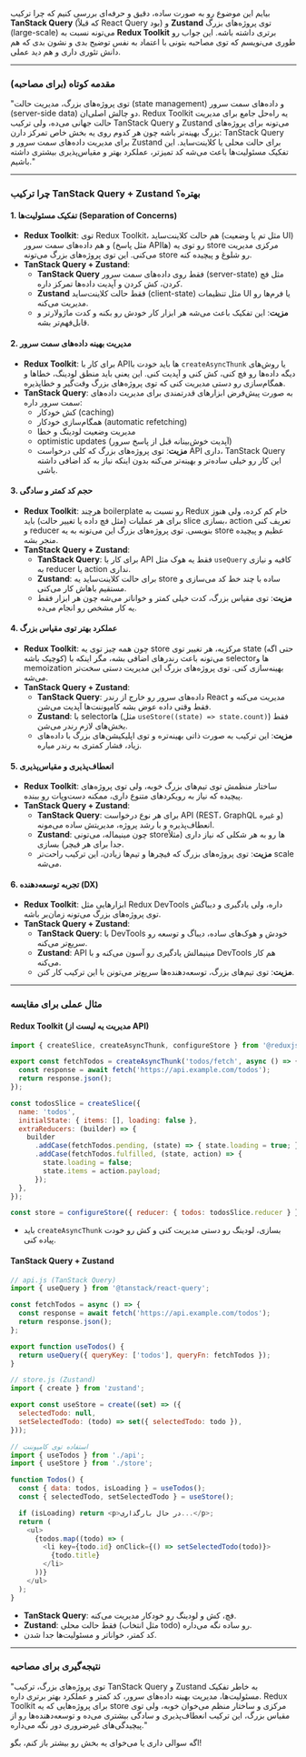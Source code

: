 بیایم این موضوع رو به صورت ساده، دقیق و حرفه‌ای بررسی کنیم که چرا ترکیب **TanStack Query** (که قبلاً React Query بود) و **Zustand** توی پروژه‌های بزرگ (large-scale) می‌تونه نسبت به **Redux Toolkit** برتری داشته باشه. این جواب رو طوری می‌نویسم که توی مصاحبه بتونی با اعتماد به نفس توضیح بدی و نشون بدی که هم دانش تئوری داری و هم دید عملی.

---

### مقدمه کوتاه (برای مصاحبه)
"توی پروژه‌های بزرگ، مدیریت حالت (state management) و داده‌های سمت سرور (server-side data) دو چالش اصلی‌ان. Redux Toolkit یه راه‌حل جامع برای مدیریت حالت جهانی می‌ده، ولی ترکیب TanStack Query و Zustand می‌تونه برای پروژه‌های بزرگ بهینه‌تر باشه چون هر کدوم روی یه بخش خاص تمرکز دارن: TanStack Query برای مدیریت داده‌های سمت سرور و Zustand برای حالت محلی یا کلاینت‌ساید. این تفکیک مسئولیت‌ها باعث می‌شه کد تمیزتر، عملکرد بهتر و مقیاس‌پذیری بیشتری داشته باشیم."

---

### چرا ترکیب TanStack Query + Zustand بهتره؟

#### 1. **تفکیک مسئولیت‌ها (Separation of Concerns)**
- **Redux Toolkit**: توی Redux Toolkit، هم حالت کلاینت‌ساید (مثل تم یا وضعیت UI) و هم داده‌های سمت سرور (مثل پاسخ APIها) رو توی یه store مرکزی مدیریت می‌کنی. این توی پروژه‌های بزرگ می‌تونه store رو شلوغ و پیچیده کنه.
- **TanStack Query + Zustand**: 
  - **TanStack Query** فقط روی داده‌های سمت سرور (server-state) مثل فچ کردن، کش کردن و آپدیت داده‌ها تمرکز داره.
  - **Zustand** فقط حالت کلاینت‌ساید (client-state) مثل تنظیمات UI یا فرم‌ها رو مدیریت می‌کنه.
  - **مزیت**: این تفکیک باعث می‌شه هر ابزار کار خودش رو بکنه و کدت ماژولارتر و قابل‌فهم‌تر بشه.

#### 2. **مدیریت بهینه داده‌های سمت سرور**
- **Redux Toolkit**: برای کار با APIها باید خودت با `createAsyncThunk` یا روش‌های دیگه داده‌ها رو فچ کنی، کش کنی و آپدیت کنی. این یعنی باید منطق لودینگ، خطاها و همگام‌سازی رو دستی مدیریت کنی که توی پروژه‌های بزرگ وقت‌گیر و خطاپذیره.
- **TanStack Query**: به صورت پیش‌فرض ابزارهای قدرتمندی برای مدیریت داده‌های سمت سرور داره:
  - کش خودکار (caching)
  - همگام‌سازی خودکار (automatic refetching)
  - مدیریت وضعیت لودینگ و خطا
  - optimistic updates (آپدیت خوش‌بینانه قبل از پاسخ سرور)
  - **مزیت**: توی پروژه‌های بزرگ که کلی درخواست API داری، TanStack Query این کار رو خیلی ساده‌تر و بهینه‌تر می‌کنه بدون اینکه نیاز به کد اضافی داشته باشی.

#### 3. **حجم کد کمتر و سادگی**
- **Redux Toolkit**: هرچند boilerplate رو نسبت به Redux خام کم کرده، ولی هنوز برای هر عملیات (مثل فچ داده یا تغییر حالت) باید slice بسازی، action تعریف کنی و reducer بنویسی. توی پروژه‌های بزرگ این می‌تونه به یه store عظیم و پیچیده منجر بشه.
- **TanStack Query + Zustand**:
  - **TanStack Query**: برای کار با API فقط یه هوک مثل `useQuery` کافیه و نیازی به reducer یا action نداری.
  - **Zustand**: برای حالت کلاینت‌ساید یه store ساده با چند خط کد می‌سازی و مستقیم باهاش کار می‌کنی.
  - **مزیت**: توی مقیاس بزرگ، کدت خیلی کمتر و خواناتر می‌شه چون هر ابزار فقط یه کار مشخص رو انجام می‌ده.

#### 4. **عملکرد بهتر توی مقیاس بزرگ**
- **Redux Toolkit**: چون همه چیز توی یه store مرکزیه، هر تغییر توی state (حتی اگه کوچیک باشه) می‌تونه باعث رندرهای اضافی بشه، مگر اینکه با selectorها و memoization بهینه‌سازی کنی. توی پروژه‌های بزرگ این مدیریت دستی سخت‌تر می‌شه.
- **TanStack Query + Zustand**:
  - **TanStack Query**: داده‌های سرور رو خارج از رندر React مدیریت می‌کنه و فقط وقتی داده عوض بشه کامپوننت‌ها آپدیت می‌شن.
  - **Zustand**: با selectorها (مثل `useStore((state) => state.count)`) فقط بخش‌های لازم رندر می‌شن.
  - **مزیت**: این ترکیب به صورت ذاتی بهینه‌تره و توی اپلیکیشن‌های بزرگ با داده‌های زیاد، فشار کمتری به رندر میاره.

#### 5. **انعطاف‌پذیری و مقیاس‌پذیری**
- **Redux Toolkit**: ساختار منظمش توی تیم‌های بزرگ خوبه، ولی توی پروژه‌های پیچیده که نیاز به رویکردهای متنوع داری، ممکنه دست‌وپات رو ببنده.
- **TanStack Query + Zustand**:
  - **TanStack Query**: برای هر نوع درخواست API (REST، GraphQL و غیره) انعطاف‌پذیره و با رشد پروژه، مدیریتش ساده می‌مونه.
  - **Zustand**: چون مینیماله، می‌تونی storeها رو به هر شکلی که نیاز داری (مثلاً جدا برای هر فیچر) بسازی.
  - **مزیت**: توی پروژه‌های بزرگ که فیچرها و تیم‌ها زیادن، این ترکیب راحت‌تر scale می‌شه.

#### 6. **تجربه توسعه‌دهنده (DX)**
- **Redux Toolkit**: ابزارهایی مثل Redux DevTools داره، ولی یادگیری و دیباگش توی پروژه‌های بزرگ می‌تونه زمان‌بر باشه.
- **TanStack Query + Zustand**:
  - **TanStack Query**: با DevTools خودش و هوک‌های ساده، دیباگ و توسعه رو سریع‌تر می‌کنه.
  - **Zustand**: API مینیمالش یادگیری رو آسون می‌کنه و با DevTools هم کار می‌کنه.
  - **مزیت**: توی تیم‌های بزرگ، توسعه‌دهنده‌ها سریع‌تر می‌تونن با این ترکیب کار کنن.

---

### مثال عملی برای مقایسه

#### Redux Toolkit (مدیریت یه لیست از API)
```javascript
import { createSlice, createAsyncThunk, configureStore } from '@reduxjs/toolkit';

export const fetchTodos = createAsyncThunk('todos/fetch', async () => {
  const response = await fetch('https://api.example.com/todos');
  return response.json();
});

const todosSlice = createSlice({
  name: 'todos',
  initialState: { items: [], loading: false },
  extraReducers: (builder) => {
    builder
      .addCase(fetchTodos.pending, (state) => { state.loading = true; })
      .addCase(fetchTodos.fulfilled, (state, action) => {
        state.loading = false;
        state.items = action.payload;
      });
  },
});

const store = configureStore({ reducer: { todos: todosSlice.reducer } });
```

- باید `createAsyncThunk` بسازی، لودینگ رو دستی مدیریت کنی و کش رو خودت پیاده کنی.

#### TanStack Query + Zustand
```javascript
// api.js (TanStack Query)
import { useQuery } from '@tanstack/react-query';

const fetchTodos = async () => {
  const response = await fetch('https://api.example.com/todos');
  return response.json();
};

export function useTodos() {
  return useQuery({ queryKey: ['todos'], queryFn: fetchTodos });
}

// store.js (Zustand)
import { create } from 'zustand';

export const useStore = create((set) => ({
  selectedTodo: null,
  setSelectedTodo: (todo) => set({ selectedTodo: todo }),
}));

// استفاده توی کامپوننت
import { useTodos } from './api';
import { useStore } from './store';

function Todos() {
  const { data: todos, isLoading } = useTodos();
  const { selectedTodo, setSelectedTodo } = useStore();

  if (isLoading) return <p>در حال بارگذاری...</p>;
  return (
    <ul>
      {todos.map((todo) => (
        <li key={todo.id} onClick={() => setSelectedTodo(todo)}>
          {todo.title}
        </li>
      ))}
    </ul>
  );
}
```

- **TanStack Query**: فچ، کش و لودینگ رو خودکار مدیریت می‌کنه.
- **Zustand**: فقط حالت محلی (مثل انتخاب todo) رو ساده نگه می‌داره.
- کد کمتر، خواناتر و مسئولیت‌ها جدا شدن.

---

### نتیجه‌گیری برای مصاحبه
"توی پروژه‌های بزرگ، ترکیب TanStack Query و Zustand به خاطر تفکیک مسئولیت‌ها، مدیریت بهینه داده‌های سرور، کد کمتر و عملکرد بهتر برتری داره. Redux Toolkit برای پروژه‌هایی که یه store مرکزی و ساختار منظم می‌خوان خوبه، ولی توی مقیاس بزرگ، این ترکیب انعطاف‌پذیری و سادگی بیشتری می‌ده و توسعه‌دهنده‌ها رو از پیچیدگی‌های غیرضروری دور نگه می‌داره."

اگه سوالی داری یا می‌خوای یه بخش رو بیشتر باز کنم، بگو!